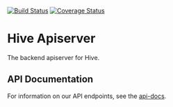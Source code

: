 [![Build Status](https://travis-ci.org/CS450-ECE461/fall2016-group2-apiserver.svg?branch=master)](https://travis-ci.org/CS450-ECE461/fall2016-group2-apiserver)
[![Coverage Status](https://coveralls.io/repos/github/CS450-ECE461/fall2016-group2-apiserver/badge.svg?branch=development)](https://coveralls.io/github/CS450-ECE461/fall2016-group2-apiserver?branch=development)

# Hive Apiserver
The backend apiserver for Hive.

## API Documentation
For information on our API endpoints, see the [api-docs](https://github.com/CS450-ECE461/fall2016-group2-apiserver/wiki/API-Documentation).
